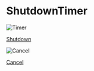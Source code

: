 # ShutdownTimer
![Timer](https://i.imgur.com/u0B8Oxo.png)

[Shutdown](https://github.com/lalenguanegra/ShutdownTimer/blob/master/shut_down.bat)

![Cancel](https://i.ibb.co/Mgw7grD/logoff.png)

[Cancel](https://github.com/lalenguanegra/ShutdownTimer/blob/master/cancel_shutdown.bat)
